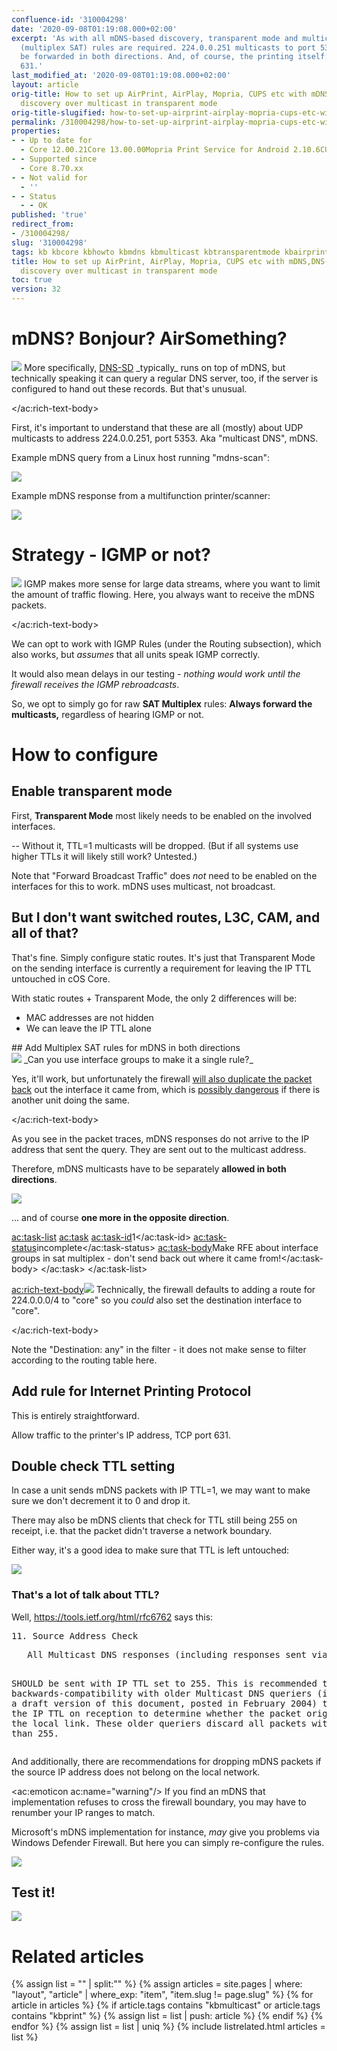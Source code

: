 ```yaml
---
confluence-id: '310004298'
date: '2020-09-08T01:19:08.000+02:00'
excerpt: 'As with all mDNS-based discovery, transparent mode and multicast forwarding
  (multiplex SAT) rules are required. 224.0.0.251 multicasts to port 5353 have to
  be forwarded in both directions. And, of course, the printing itself: IPP, TCP port
  631.'
last_modified_at: '2020-09-08T01:19:08.000+02:00'
layout: article
orig-title: How to set up AirPrint, AirPlay, Mopria, CUPS etc with mDNS,DNS-SD,Bonjour,Avahi,Zeroconf
  discovery over multicast in transparent mode
orig-title-slugified: how-to-set-up-airprint-airplay-mopria-cups-etc-with-mdns-dns-sd-bonjour-avahi-zeroconf-discovery-over-multicast-in-transparent-mode
permalink: /310004298/how-to-set-up-airprint-airplay-mopria-cups-etc-with-mdns-dns-sd-bonjour-avahi-zeroconf-discovery-over-multicast-in-transparent-mode
properties:
- - Up to date for
  - Core 12.00.21Core 13.00.00Mopria Print Service for Android 2.10.6CUPS (2019)
- - Supported since
  - Core 8.70.xx
- - Not valid for
  - ''
- - Status
  - - OK
published: 'true'
redirect_from:
- /310004298/
slug: '310004298'
tags: kb kbcore kbhowto kbmdns kbmulticast kbtransparentmode kbairprint kbigmp
title: How to set up AirPrint, AirPlay, Mopria, CUPS etc with mDNS,DNS-SD,Bonjour,Avahi,Zeroconf
  discovery over multicast in transparent mode
toc: true
version: 32
---
```


# mDNS? Bonjour? AirSomething?
<div ac:name="panel" ac:schema-version="1" ac:macro-id="aef4ae9c-dd23-42cf-b81f-9697529467eb" class="panel"><ac:rich-text-body><img ac:name="information" src="/assets/img/information.svg"/> More specifically, <a href="http://www.dns-sd.org/">DNS-SD</a> _typically_ runs on top of mDNS, but technically speaking it can query a regular DNS server, too, if the server is configured to hand out these records. But that's unusual.

</ac:rich-text-body></div>First, it's important to understand that these are all (mostly) about UDP multicasts to address 224.0.0.251, port 5353. Aka "multicast DNS", mDNS.

Example mDNS query from a Linux host running "mdns-scan":

<img ac:queryparams="effects=border-simple,blur-border" src="example-query.png"/>

Example mDNS response from a multifunction printer/scanner:

<img ac:queryparams="effects=border-simple,blur-border" src="example-response.png"/>




# Strategy - IGMP or not?
<div ac:name="panel" ac:schema-version="1" ac:macro-id="a296df52-0004-495e-832b-b01eb2fa27a4" class="panel"><ac:rich-text-body><img ac:name="information" src="/assets/img/information.svg"/> IGMP makes more sense for large data streams, where you want to limit the amount of traffic flowing. Here, you always want to receive the mDNS packets.

</ac:rich-text-body></div>We can opt to work with IGMP Rules (under the Routing subsection), which also works, but _assumes_ that all units speak IGMP correctly.

It would also mean delays in our testing - _nothing would work until the firewall receives the IGMP rebroadcasts_.

So, we opt to simply go for raw **SAT Multiplex** rules: **Always forward the multicasts,** regardless of hearing IGMP or not.




# How to configure
## Enable transparent mode
First, **Transparent Mode** most likely needs to be enabled on the involved interfaces.

-- Without it, TTL=1 multicasts will be dropped. (But if all systems use higher TTLs it will likely still work? Untested.)

Note that "Forward Broadcast Traffic" does _not_ need to be enabled on the interfaces for this to work. mDNS uses multicast, not broadcast.

## But I don't want switched routes, L3C, CAM, and all of that?
That's fine. Simply configure static routes. It's just that Transparent Mode on the sending interface is currently a requirement for leaving the IP TTL untouched in cOS Core.

With static routes + Transparent Mode, the only 2 differences will be:

<ul><li>MAC addresses are not hidden</li><li>We can leave the IP TTL alone</li></ul>## Add Multiplex SAT rules for mDNS in both directions
<div ac:name="panel" ac:schema-version="1" ac:macro-id="a21d8a07-3724-44d8-8428-64e22f0506b8" class="panel"><ac:rich-text-body><img ac:name="question" src="/assets/img/question.svg"/> _Can you use interface groups to make it a single rule?_

Yes, it'll work, but unfortunately the firewall <u>will also duplicate the packet back</u> out the interface it came from, which is <u>possibly dangerous</u> if there is another unit doing the same.

</ac:rich-text-body></div>As you see in the packet traces, mDNS responses do not arrive to the IP address that sent the query. They are sent out to the multicast address.

Therefore, mDNS multicasts have to be separately **allowed in both directions**.

<img ac:queryparams="effects=border-simple,blur-border" src="sat-multiplex-rule.png"/>

... and of course **one more in the opposite direction**.

<ac:task-list>
<ac:task>
<ac:task-id>1</ac:task-id>
<ac:task-status>incomplete</ac:task-status>
<ac:task-body><span>Make RFE about interface groups in sat multiplex - don't send back out where it came from!</span></ac:task-body>
</ac:task>
</ac:task-list><div ac:name="panel" ac:schema-version="1" ac:macro-id="53c86b68-e0d9-417b-930b-af8b1405e93f" class="panel"><ac:rich-text-body><span><img ac:name="information" src="/assets/img/information.svg"/> Technically, the firewall defaults to adding a route for 224.0.0.0/4 to "core" so you _could_ also set the destination interface to "core". </span>

</ac:rich-text-body></div><span>Note the "Destination: any" in the filter - it does not make sense to filter according to the routing table here.</span>

<span>
</span>

## Add rule for Internet Printing Protocol
This is entirely straightforward.

Allow traffic to the printer's IP address, TCP port 631.




## Double check TTL setting
In case a unit sends mDNS packets with IP TTL=1, we may want to make sure we don't decrement it to 0 and drop it.

There may also be mDNS clients that check for TTL still being 255 on receipt, i.e. that the packet didn't traverse a network boundary.

Either way, it's a good idea to make sure that TTL is left untouched:

<img ac:queryparams="effects=border-simple,blur-border" ac:height="250" src="decrement-ttl-off.png"/>

### That's a lot of talk about TTL?
Well, <a href="https://tools.ietf.org/html/rfc6762">https://tools.ietf.org/html/rfc6762</a> says this:

<pre>11. Source Address Check</pre><pre>   All Multicast DNS responses (including responses sent via unicast)
   SHOULD be sent with IP TTL set to 255.  This is recommended to
   provide backwards-compatibility with older Multicast DNS queriers
   (implementing a draft version of this document, posted in February
   2004) that check the IP TTL on reception to determine whether the
   packet originated on the local link.  These older queriers discard
   all packets with TTLs other than 255.
</pre>And additionally, there are recommendations for dropping mDNS packets if the source IP address does not belong on the local network.

<ac:emoticon ac:name="warning"/> If you find an mDNS that implementation refuses to cross the firewall boundary, you may have to renumber your IP ranges to match.

Microsoft's mDNS implementation for instance, _may_ give you problems via Windows Defender Firewall. But here you can simply re-configure the rules.

<img ac:queryparams="effects=border-simple,blur-border" ac:width="800" src="image2019-10-23_12-9-27.png"/>

## Test it!
<img ac:queryparams="effects=border-simple,blur-border" src="mdns-scan-console-screenshot.png"/>







# Related articles
{% assign list = "" | split:"" %}
{% assign articles = site.pages | where: "layout", "article" | where_exp: "item", "item.slug != page.slug" %}
{% for article in articles %}
{% if article.tags contains "kbmulticast" or article.tags contains "kbprint" %}
{% assign list = list | push: article %}
{% endif %}
{% endfor %}
{% assign list = list | uniq %}
{% include listrelated.html articles = list %}